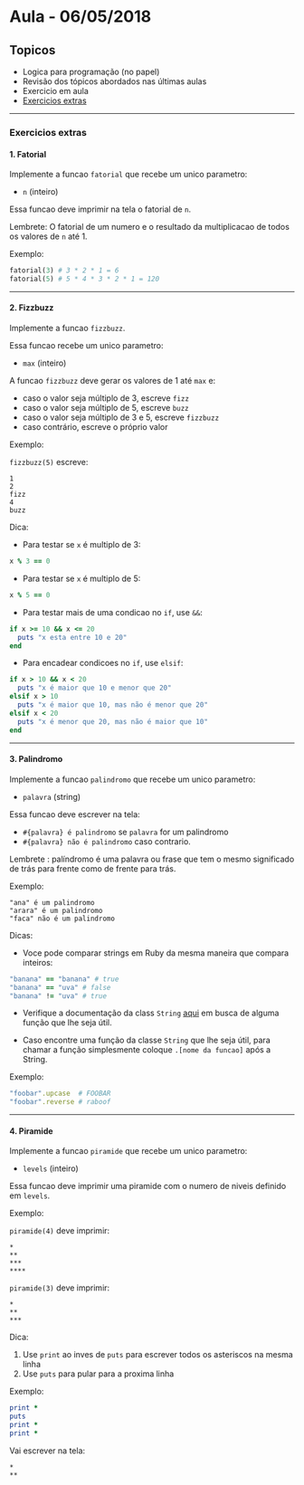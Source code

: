 # Aula - 06/05/2018

## Topicos

- Logica para programação (no papel)
- Revisão dos tópicos abordados nas últimas aulas
- Exercicio em aula
- [Exercicios extras](#exercicios-extras)

---

### Exercicios extras

#### 1. Fatorial

Implemente a funcao `fatorial` que recebe um unico parametro:

- `n` (inteiro)

Essa funcao deve imprimir na tela o fatorial de `n`.

Lembrete:
O fatorial de um numero e o resultado da multiplicacao de todos os valores de `n` até 1.

Exemplo:

```ruby
fatorial(3) # 3 * 2 * 1 = 6
fatorial(5) # 5 * 4 * 3 * 2 * 1 = 120
```

---

#### 2. Fizzbuzz

Implemente a funcao `fizzbuzz`.

Essa funcao recebe um unico parametro:

- `max` (inteiro)

A funcao `fizzbuzz` deve gerar os valores de 1 até `max` e:
- caso o valor seja múltiplo de 3, escreve `fizz`
- caso o valor seja múltiplo de 5, escreve `buzz`
- caso o valor seja múltiplo de 3 e 5, escreve `fizzbuzz`
- caso contrário, escreve o próprio valor

Exemplo:

`fizzbuzz(5)` escreve:
```
1
2
fizz
4
buzz
```

Dica:

- Para testar se `x` é multiplo de 3:
```ruby
x % 3 == 0
```

- Para testar se `x` é multiplo de 5:
```ruby
x % 5 == 0
```

- Para testar mais de uma condicao no `if`, use `&&`:
```ruby
if x >= 10 && x <= 20
  puts "x esta entre 10 e 20"
end
```

- Para encadear condicoes no `if`, use `elsif`:
```ruby
if x > 10 && x < 20
  puts "x é maior que 10 e menor que 20"
elsif x > 10
  puts "x é maior que 10, mas não é menor que 20"
elsif x < 20
  puts "x é menor que 20, mas não é maior que 10"
end
```

---

#### 3. Palindromo

Implemente a funcao `palindromo` que recebe um unico parametro:

- `palavra` (string)

Essa funcao deve escrever na tela:
- `#{palavra} é palindromo` se `palavra` for um palindromo
- `#{palavra} não é palindromo` caso contrario.

Lembrete : palíndromo é uma palavra ou frase que tem o mesmo significado de trás para frente como de frente para trás.

Exemplo:

```
"ana" é um palindromo
"arara" é um palindromo
"faca" não é um palindromo
```

Dicas:
- Voce pode comparar strings em Ruby da mesma maneira que compara inteiros:

```ruby
"banana" == "banana" # true
"banana" == "uva" # false
"banana" != "uva" # true
```

- Verifique a documentação da class `String` [aqui](https://ruby-doc.org/core-2.3.0/String.html) em busca de alguma função que lhe seja útil.

- Caso encontre uma função da classe `String` que lhe seja útil, para chamar a função simplesmente coloque `.[nome da funcao]` após a String.

Exemplo:
```ruby
"foobar".upcase  # FOOBAR
"foobar".reverse # raboof
```

---

#### 4. Piramide

Implemente a funcao `piramide` que recebe um unico parametro:

- `levels` (inteiro)

Essa funcao deve imprimir uma piramide com o numero de niveis definido em `levels`.

Exemplo:

`piramide(4)` deve imprimir:

```
*
**
***
****
```

`piramide(3)` deve imprimir:

```
*
**
***
```

Dica:
1. Use `print` ao inves de `puts` para escrever todos os asteriscos na mesma linha
2. Use `puts` para pular para a proxima linha

Exemplo:

```ruby
print *
puts
print *
print *
```

Vai escrever na tela:
```
*
**
```
